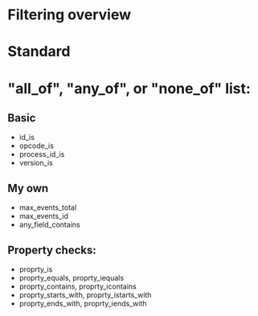 # Filtering overview

# Standard

# "all_of", "any_of", or "none_of" list:
## Basic
 - id_is
 - opcode_is
 - process_id_is
 - version_is

## My own
 - max_events_total
 - max_events_id
 - any_field_contains

## Property checks:
 - proprty_is
 - proprty_equals, proprty_iequals
 - proprty_contains, proprty_icontains
 - proprty_starts_with, proprty_istarts_with
 - proprty_ends_with, proprty_iends_with
